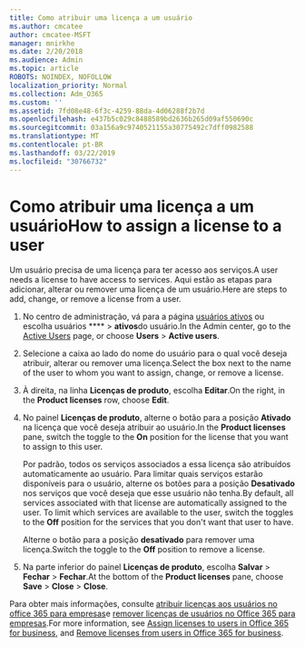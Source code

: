 ```yaml
---
title: Como atribuir uma licença a um usuário
ms.author: cmcatee
author: cmcatee-MSFT
manager: mnirkhe
ms.date: 2/20/2018
ms.audience: Admin
ms.topic: article
ROBOTS: NOINDEX, NOFOLLOW
localization_priority: Normal
ms.collection: Adm_O365
ms.custom: ''
ms.assetid: 7fd08e48-6f3c-4259-88da-4d06288f2b7d
ms.openlocfilehash: e437b5c029c8488589bd2636b265d09af550690c
ms.sourcegitcommit: 03a156a9c9740521155a30775492c7dff0982588
ms.translationtype: MT
ms.contentlocale: pt-BR
ms.lasthandoff: 03/22/2019
ms.locfileid: "30766732"
---
```

# <a name="how-to-assign-a-license-to-a-user"></a><span data-ttu-id="d235b-102">Como atribuir uma licença a um usuário</span><span class="sxs-lookup"><span data-stu-id="d235b-102">How to assign a license to a user</span></span>

<span data-ttu-id="d235b-103">Um usuário precisa de uma licença para ter acesso aos serviços.</span><span class="sxs-lookup"><span data-stu-id="d235b-103">A user needs a license to have access to services.</span></span> <span data-ttu-id="d235b-104">Aqui estão as etapas para adicionar, alterar ou remover uma licença de um usuário.</span><span class="sxs-lookup"><span data-stu-id="d235b-104">Here are steps to add, change, or remove a license from a user.</span></span>
  
1. <span data-ttu-id="d235b-105">No centro de administração, vá para a página [usuários ativos](https://go.microsoft.com/fwlink/p/?linkid=834822) ou escolha usuários \*\*\*\* \> **ativos**do usuário.</span><span class="sxs-lookup"><span data-stu-id="d235b-105">In the Admin center, go to the [Active Users](https://go.microsoft.com/fwlink/p/?linkid=834822) page, or choose **Users** \> **Active users**.</span></span>
    
2. <span data-ttu-id="d235b-106">Selecione a caixa ao lado do nome do usuário para o qual você deseja atribuir, alterar ou remover uma licença.</span><span class="sxs-lookup"><span data-stu-id="d235b-106">Select the box next to the name of the user to whom you want to assign, change, or remove a license.</span></span>
    
3. <span data-ttu-id="d235b-107">À direita, na linha **Licenças de produto**, escolha **Editar**.</span><span class="sxs-lookup"><span data-stu-id="d235b-107">On the right, in the **Product licenses** row, choose **Edit**.</span></span>
    
4. <span data-ttu-id="d235b-108">No painel **Licenças de produto**, alterne o botão para a posição **Ativado** na licença que você deseja atribuir ao usuário.</span><span class="sxs-lookup"><span data-stu-id="d235b-108">In the **Product licenses** pane, switch the toggle to the **On** position for the license that you want to assign to this user.</span></span> 
    
    <span data-ttu-id="d235b-p102">Por padrão, todos os serviços associados a essa licença são atribuídos automaticamente ao usuário. Para limitar quais serviços estarão disponíveis para o usuário, alterne os botões para a posição **Desativado** nos serviços que você deseja que esse usuário não tenha.</span><span class="sxs-lookup"><span data-stu-id="d235b-p102">By default, all services associated with that license are automatically assigned to the user. To limit which services are available to the user, switch the toggles to the **Off** position for the services that you don't want that user to have.</span></span> 
    
    <span data-ttu-id="d235b-111">Alterne o botão para a posição **desativado** para remover uma licença.</span><span class="sxs-lookup"><span data-stu-id="d235b-111">Switch the toggle to the **Off** position to remove a license.</span></span> 
    
5. <span data-ttu-id="d235b-112">Na parte inferior do painel **Licenças de produto**, escolha **Salvar** \> **Fechar** \> **Fechar**.</span><span class="sxs-lookup"><span data-stu-id="d235b-112">At the bottom of the **Product licenses** pane, choose **Save** \> **Close** \> **Close**.</span></span>
    
<span data-ttu-id="d235b-113">Para obter mais informações, consulte [atribuir licenças aos usuários no office 365 para empresas](https://support.office.com/article/997596b5-4173-4627-b915-36abac6786dc)e [remover licenças de usuários no Office 365 para empresas](https://support.office.com/article/9b497c85-d0a4-4735-80fa-d3565bc05bd1).</span><span class="sxs-lookup"><span data-stu-id="d235b-113">For more information, see [Assign licenses to users in Office 365 for business](https://support.office.com/article/997596b5-4173-4627-b915-36abac6786dc), and [Remove licenses from users in Office 365 for business](https://support.office.com/article/9b497c85-d0a4-4735-80fa-d3565bc05bd1).</span></span>
  

